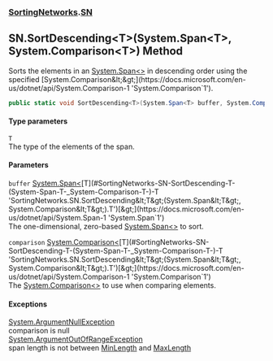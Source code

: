 ### [SortingNetworks](./SortingNetworks.md 'SortingNetworks').[SN](./SortingNetworks-SN.md 'SortingNetworks.SN')
## SN.SortDescending&lt;T&gt;(System.Span&lt;T&gt;, System.Comparison&lt;T&gt;) Method
Sorts the elements in an [System.Span&lt;&gt;](https://docs.microsoft.com/en-us/dotnet/api/System.Span-1 'System.Span`1') in descending order using the specified [System.Comparison&lt;&gt;](https://docs.microsoft.com/en-us/dotnet/api/System.Comparison-1 'System.Comparison`1').  
```csharp
public static void SortDescending<T>(System.Span<T> buffer, System.Comparison<T> comparison);
```
#### Type parameters
<a name='SortingNetworks-SN-SortDescending-T-(System-Span-T-_System-Comparison-T-)-T'></a>
`T`  
The type of the elements of the span.  
  
#### Parameters
<a name='SortingNetworks-SN-SortDescending-T-(System-Span-T-_System-Comparison-T-)-buffer'></a>
`buffer` [System.Span&lt;](https://docs.microsoft.com/en-us/dotnet/api/System.Span-1 'System.Span`1')[T](#SortingNetworks-SN-SortDescending-T-(System-Span-T-_System-Comparison-T-)-T 'SortingNetworks.SN.SortDescending&lt;T&gt;(System.Span&lt;T&gt;, System.Comparison&lt;T&gt;).T')[&gt;](https://docs.microsoft.com/en-us/dotnet/api/System.Span-1 'System.Span`1')  
The one-dimensional, zero-based [System.Span&lt;&gt;](https://docs.microsoft.com/en-us/dotnet/api/System.Span-1 'System.Span`1') to sort.  
  
<a name='SortingNetworks-SN-SortDescending-T-(System-Span-T-_System-Comparison-T-)-comparison'></a>
`comparison` [System.Comparison&lt;](https://docs.microsoft.com/en-us/dotnet/api/System.Comparison-1 'System.Comparison`1')[T](#SortingNetworks-SN-SortDescending-T-(System-Span-T-_System-Comparison-T-)-T 'SortingNetworks.SN.SortDescending&lt;T&gt;(System.Span&lt;T&gt;, System.Comparison&lt;T&gt;).T')[&gt;](https://docs.microsoft.com/en-us/dotnet/api/System.Comparison-1 'System.Comparison`1')  
The [System.Comparison&lt;&gt;](https://docs.microsoft.com/en-us/dotnet/api/System.Comparison-1 'System.Comparison`1') to use when comparing elements.  
  
#### Exceptions
[System.ArgumentNullException](https://docs.microsoft.com/en-us/dotnet/api/System.ArgumentNullException 'System.ArgumentNullException')  
comparison is null  
[System.ArgumentOutOfRangeException](https://docs.microsoft.com/en-us/dotnet/api/System.ArgumentOutOfRangeException 'System.ArgumentOutOfRangeException')  
span length is not between [MinLength](./SortingNetworks-SN-MinLength.md 'SortingNetworks.SN.MinLength') and [MaxLength](./SortingNetworks-SN-MaxLength.md 'SortingNetworks.SN.MaxLength')  
